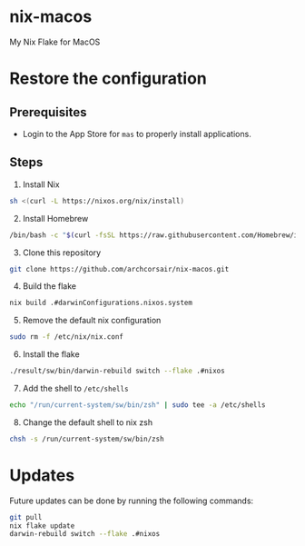 # nix-macos

My Nix Flake for MacOS

# Restore the configuration

## Prerequisites

- Login to the App Store for `mas` to properly install applications.

## Steps

1. Install Nix

```bash
sh <(curl -L https://nixos.org/nix/install)
```

2. Install Homebrew

```bash
/bin/bash -c "$(curl -fsSL https://raw.githubusercontent.com/Homebrew/install/HEAD/install.sh)"
```

3. Clone this repository

```bash
git clone https://github.com/archcorsair/nix-macos.git
```

4. Build the flake

```bash
nix build .#darwinConfigurations.nixos.system
```

5. Remove the default nix configuration

```bash
sudo rm -f /etc/nix/nix.conf
```

6. Install the flake

```bash
./result/sw/bin/darwin-rebuild switch --flake .#nixos
```

7. Add the shell to `/etc/shells`

```bash
echo "/run/current-system/sw/bin/zsh" | sudo tee -a /etc/shells
```

8. Change the default shell to nix zsh

```bash
chsh -s /run/current-system/sw/bin/zsh
```

# Updates

Future updates can be done by running the following commands:

```bash
git pull
nix flake update
darwin-rebuild switch --flake .#nixos
```
